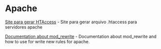# Apache

[Site para gerar HTAccess](https://www.htaccessredirect.net/)
    - Site para gerar arquivo .htaccess para servidores apache


[Documentation about mod_rewrite](https://httpd.apache.org/docs/2.4/rewrite/intro.html)
    - Documentation about mod_rewrite and how to use for write new rules for apache.
